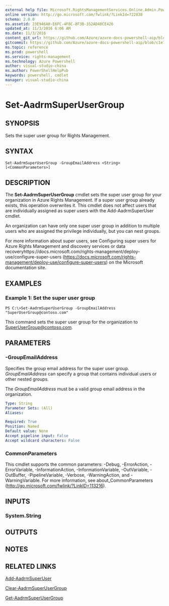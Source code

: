 ```yaml
---
external help file: Microsoft.RightsManagementServices.Online.Admin.PowerShell.dll-Help.xml
online version: http://go.microsoft.com/fwlink/?LinkId=722838
schema: 2.0.0
ms.assetid: 23E946A0-E6FC-4F8C-8F3B-352AD48CE426
updated_at: 11/3/2016 6:06 AM
ms.date: 11/3/2016
content_git_url: https://github.com/Azure/azure-docs-powershell-aip/blob/master/Azure%20Information%20Protection/AADRM/vlatest/Set-AadrmSuperUserGroup.md
gitcommit: https://github.com/Azure/azure-docs-powershell-aip/blob/c1e77f06e2ab5cf0e851dc3744ff83e69e84a33b/Azure%20Information%20Protection/AADRM/vlatest/Set-AadrmSuperUserGroup.md
ms.topic: reference
ms.prod: powershell
ms.service: rights-management
ms.technology: Azure Powershell
author: visual-studio-china
ms.author: PowerShellHelpPub
keywords: powershell, cmdlet
manager: visual-studio-china
---
```


# Set-AadrmSuperUserGroup

## SYNOPSIS
Sets the super user group for Rights Management.

## SYNTAX

```
Set-AadrmSuperUserGroup -GroupEmailAddress <String> [<CommonParameters>]
```

## DESCRIPTION
The **Set-AadrmSuperUserGroup** cmdlet sets the super user group for your organization in Azure Rights Management.
If a super user group already exists, this operation overwrites it.
This cmdlet does not affect users that are individually assigned as super users with the Add-AadrmSuperUser cmdlet.

An organization can have only one super user group in addition to multiple users who are assigned the privilege individually, but you can nest groups.

For more information about super users, see Configuring super users for Azure Rights Management and discovery services or data recoveryhttps://docs.microsoft.com/rights-management/deploy-use/configure-super-users (https://docs.microsoft.com/rights-management/deploy-use/configure-super-users) on the Microsoft documentation site.

## EXAMPLES

### Example 1: Set the super user group
```
PS C:\>Set-AadrmSuperUserGroup -GroupEmailAddress "SuperUserGroup@contoso.com"
```

This command sets the super user group for the organization to SuperUserGroup@contoso.com.

## PARAMETERS

### -GroupEmailAddress
Specifies the group email address for the super user group.
*GroupEmailAddress* can specify a group that contains individual users or other nested groups.

The *GroupEmailAddress* must be a valid group email address in the organization.

```yaml
Type: String
Parameter Sets: (All)
Aliases: 

Required: True
Position: Named
Default value: None
Accept pipeline input: False
Accept wildcard characters: False
```

### CommonParameters
This cmdlet supports the common parameters: -Debug, -ErrorAction, -ErrorVariable, -InformationAction, -InformationVariable, -OutVariable, -OutBuffer, -PipelineVariable, -Verbose, -WarningAction, and -WarningVariable. For more information, see about_CommonParameters (http://go.microsoft.com/fwlink/?LinkID=113216).

## INPUTS

### System.String

## OUTPUTS

## NOTES

## RELATED LINKS

[Add-AadrmSuperUser](xref:AADRM/vlatest/Add-AadrmSuperUser.md)

[Clear-AadrmSuperUserGroup](xref:AADRM/vlatest/Clear-AadrmSuperUserGroup.md)

[Get-AadrmSuperUserGroup](xref:AADRM/vlatest/Get-AadrmSuperUserGroup.md)


